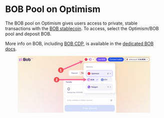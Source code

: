 # BOB Pool on Optimism

The BOB pool on Optimism gives users access to private, stable transactions with the [BOB stablecoin](https://bob-docs.zkbob.com/). To access, select the Optimism/BOB pool and deposit BOB.

More info on BOB, including [BOB CDP](https://bob-docs.zkbob.com/bob-cdp/about), is available in the [dedicated BOB docs](https://bob-docs.zkbob.com/).

<figure><img src="../../.gitbook/assets/bob-op.png" alt=""><figcaption></figcaption></figure>

